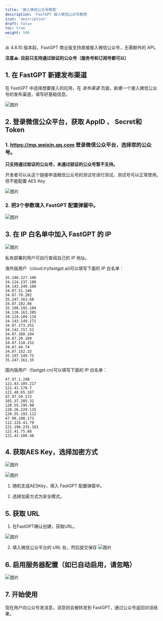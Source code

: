```yaml
---
title: '接入微信公众号教程'
description: 'FastGPT 接入微信公众号教程'
icon: 'description'
draft: false
toc: true
weight: 506
---
```


从 4.8.10 版本起，FastGPT 商业版支持直接接入微信公众号，无需额外的 API。

**注意⚠️: 目前只支持通过验证的公众号（服务号和订阅号都可以）**

## 1. 在 FastGPT 新建发布渠道

在 FastGPT 中选择想要接入的应用，在 *发布渠道* 页面，新建一个接入微信公众号的发布渠道，填写好基础信息。

![图片](/imgs/offiaccount-1.png)

## 2. 登录微信公众平台，获取 AppID 、 Secret和Token

### 1. https://mp.weixin.qq.com 登录微信公众平台，选择您的公众号。

**只支持通过验证的公众号，未通过验证的公众号暂不支持。**

开发者可以从这个链接申请微信公众号的测试号进行测试，测试号可以正常使用，但不能配置 AES Key

![图片](/imgs/offiaccount-2.png)

### 2. 把3个参数填入 FastGPT 配置弹窗中。
![图片](/imgs/offiaccount-3.png)

## 3. 在 IP 白名单中加入 FastGPT 的 IP

![图片](/imgs/offiaccount-4.png)

私有部署的用户可自行查阅自己的 IP 地址。

海外版用户（cloud.tryfastgpt.ai)可以填写下面的 IP 白名单：

```
35.240.227.100
34.124.237.188
34.143.240.160
34.87.51.146
34.87.79.202
35.247.163.68
34.87.102.86
35.198.192.104
34.126.163.205
34.124.189.116
34.143.149.171
34.87.173.252
34.142.157.52
34.87.180.104
34.87.20.189
34.87.110.152
34.87.44.74
34.87.152.33
35.197.149.75
35.247.161.35
```

国内版用户（fastgpt.cn)可以填写下面的 IP 白名单：

```
47.97.1.240
121.43.105.217
121.41.178.7
121.40.65.187
47.97.59.172
101.37.205.32
120.55.195.90
120.26.229.115
120.55.193.112
47.98.190.173
112.124.41.79
121.196.235.183
121.41.75.88
121.43.108.48
```

## 4. 获取AES Key，选择加密方式

![图片](/imgs/offiaccount-5.png)

![图片](/imgs/offiaccount-6.png)

1. 随机生成AESKey，填入 FastGPT 配置弹窗中。

2. 选择加密方式为安全模式。

## 5. 获取 URL

1. 在FastGPT确认创建，获取URL。

![图片](/imgs/offiaccount-7.png)

2. 填入微信公众平台的 URL 处，然后提交保存
![图片](/imgs/offiaccount-8.png)

## 6. 启用服务器配置（如已自动启用，请忽略）
![图片](/imgs/offiaccount-9.png)

## 7. 开始使用

现在用户向公众号发消息，消息则会被转发到 FastGPT，通过公众号返回对话结果。
